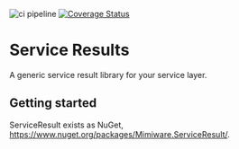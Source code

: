 ![ci pipeline](https://github.com/mimiware/serviceresult/actions/workflows/dotnet.yml/badge.svg) [![Coverage Status](https://coveralls.io/repos/github/mimiware/serviceresult/badge.svg?branch=main)](https://coveralls.io/github/mimiware/serviceresult?branch=main)

# Service Results

A generic service result library for your service layer.

## Getting started

ServiceResult exists as NuGet, https://www.nuget.org/packages/Mimiware.ServiceResult/.
